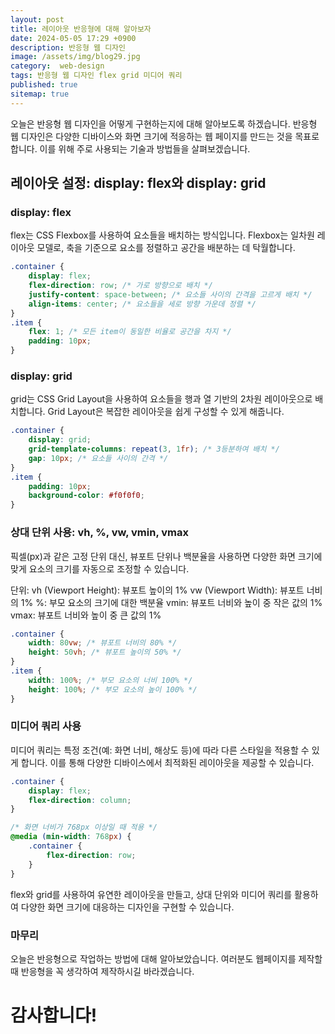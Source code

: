 ```yaml
---
layout: post
title: 레이아웃 반응형에 대해 알아보자
date: 2024-05-05 17:29 +0900
description: 반응형 웹 디자인
image: /assets/img/blog29.jpg
category:  web-design 
tags: 반응형 웹 디자인 flex grid 미디어 쿼리
published: true
sitemap: true
---
```


오늘은 반응형 웹 디자인을 어떻게 구현하는지에 대해 알아보도록 하겠습니다. 반응형 웹 디자인은 다양한 디바이스와 화면 크기에 적응하는 웹 페이지를 만드는 것을 목표로 합니다. 이를 위해 주로 사용되는 기술과 방법들을 살펴보겠습니다.

##  레이아웃 설정: display: flex와 display: grid

### display: flex
flex는 CSS Flexbox를 사용하여 요소들을 배치하는 방식입니다. Flexbox는 일차원 레이아웃 모델로, 축을 기준으로 요소를 정렬하고 공간을 배분하는 데 탁월합니다.

````CSS
.container {
    display: flex;
    flex-direction: row; /* 가로 방향으로 배치 */
    justify-content: space-between; /* 요소들 사이의 간격을 고르게 배치 */
    align-items: center; /* 요소들을 세로 방향 가운데 정렬 */
}
.item {
    flex: 1; /* 모든 item이 동일한 비율로 공간을 차지 */
    padding: 10px;
}
````
### display: grid
grid는 CSS Grid Layout을 사용하여 요소들을 행과 열 기반의 2차원 레이아웃으로 배치합니다. Grid Layout은 복잡한 레이아웃을 쉽게 구성할 수 있게 해줍니다.
````CSS
.container {
    display: grid;
    grid-template-columns: repeat(3, 1fr); /* 3등분하여 배치 */
    gap: 10px; /* 요소들 사이의 간격 */
}
.item {
    padding: 10px;
    background-color: #f0f0f0;
}
````
###  상대 단위 사용: vh, %, vw, vmin, vmax
픽셀(px)과 같은 고정 단위 대신, 뷰포트 단위나 백분율을 사용하면 다양한 화면 크기에 맞게 요소의 크기를 자동으로 조정할 수 있습니다.

단위:
vh (Viewport Height): 뷰포트 높이의 1%
vw (Viewport Width): 뷰포트 너비의 1%
%: 부모 요소의 크기에 대한 백분율
vmin: 뷰포트 너비와 높이 중 작은 값의 1%
vmax: 뷰포트 너비와 높이 중 큰 값의 1%
````CSS
.container {
    width: 80vw; /* 뷰포트 너비의 80% */
    height: 50vh; /* 뷰포트 높이의 50% */
}
.item {
    width: 100%; /* 부모 요소의 너비 100% */
    height: 100%; /* 부모 요소의 높이 100% */
}
````
### 미디어 쿼리 사용
미디어 쿼리는 특정 조건(예: 화면 너비, 해상도 등)에 따라 다른 스타일을 적용할 수 있게 합니다. 이를 통해 다양한 디바이스에서 최적화된 레이아웃을 제공할 수 있습니다.
````CSS
.container {
    display: flex;
    flex-direction: column;
}

/* 화면 너비가 768px 이상일 때 적용 */
@media (min-width: 768px) {
    .container {
        flex-direction: row;
    }
}
````

flex와 grid를 사용하여 유연한 레이아웃을 만들고, 상대 단위와 미디어 쿼리를 활용하여 다양한 화면 크기에 대응하는 디자인을 구현할 수 있습니다. 
### 마무리
오늘은 반응형으로 작업하는 방법에 대해 알아보았습니다. 여러분도 웹페이지를 제작할 때 반응형을 꼭 생각하여 제작하시길 바라겠습니다.

# 감사합니다!
